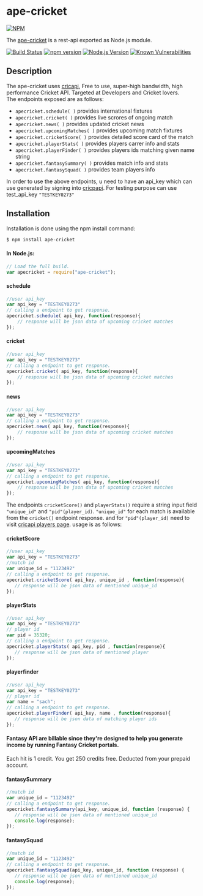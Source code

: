 # ape-cricket 

[![NPM](https://nodei.co/npm/ape-cricket.png?downloads=true&downloadRank=true&stars=true)](https://nodei.co/npm/ape-cricket/)

The [ape-cricket](http://apecricket.herokuapp.com/documentation#) is a rest-api exported as Node.js module.

[![Build Status](https://travis-ci.org/KarthikGangadhar/ape-cricket.svg "Build Status = Tests Passing")](https://travis-ci.org/KarthikGangadhar/ape-cricket)
[![npm version](https://badge.fury.io/js/ape-cricket.svg)](http://apecricket.herokuapp.com/documentation#)
[![Node.js Version](https://img.shields.io/node/v/ape-cricket.svg?style=flat "Node.js 10 & 12 and io.js latest both supported")](http://nodejs.org/download/)
[![Known Vulnerabilities](https://snyk.io/test/github/KarthikGangadhar/ape-cricket/badge.svg?targetFile=package.json)](https://snyk.io/test/github/KarthikGangadhar/ape-cricket?targetFile=package.json)

## Description

The ape-cricket uses [cricapi](http://www.cricapi.com/), Free to use, super-high bandwidth, high performance Cricket API. Targeted at Developers and Cricket lovers.<br>
 The endpoints exposed are as follows:

 * `apecricket.schedule( )` provides international fixtures
 * `apecricket.cricket( )` provides live scrores  of ongoing match 
 * `apecricket.news( )` provides updated cricket news  
 * `apecricket.upcomingMatches( )` provides upcoming match fixtures 
 * `apecricket.cricketScore( )` provides detailed score card of the match
 * `apecricket.playerStats( )` provides players carrer info and stats
 * `apecricket.playerFinder( )` provides players ids matching given name string
 * `apecricket.fantasySummary( )` provides match info and stats
 * `apecricket.fantasySquad( )` provides team players info
 
 In order to use the above endpoints, u need to have an api_key which can use generated by signing into [cricpapi](http://www.cricapi.com). For testing purpose can use test_api_key `"TESTKEY0273"`


## Installation
Installation is done using the npm install command:
```js
$ npm install ape-cricket
```

#### In Node.js:

```js
// Load the full build. 
var apecricket = require("ape-cricket");
```

#### schedule
```js
//user api_key
var api_key = "TESTKEY0273"
// calling a endpoint to get response.
apecricket.schedule( api_key, function(response){ 
    // response will be json data of upcoming cricket matches
});
```

#### cricket
```js
//user api_key
var api_key = "TESTKEY0273"
// calling a endpoint to get response.
apecricket.cricket( api_key, function(response){ 
    // response will be json data of upcoming cricket matches
});
```

#### news
```js
//user api_key
var api_key = "TESTKEY0273"
// calling a endpoint to get response.
apecricket.news( api_key, function(response){ 
    // response will be json data of upcoming cricket matches
});
```

#### upcomingMatches
```js
//user api_key
var api_key = "TESTKEY0273"
// calling a endpoint to get response.
apecricket.upcomingMatches( api_key, function(response){ 
    // response will be json data of upcoming cricket matches
});
```

The endpoints `cricketScore()` and `playerStats()` require a string input field `"unique_id"` and `"pid"(player_id)`. `"unique_id"` for each match is available from the `cricket()` endpoint response. and for `"pid"(player_id)` need to visit [cricapi players page](http://www.cricapi.com/players/). usage is as follows:


#### cricketScore
 ```js
//user api_key
var api_key = "TESTKEY0273"
//match id
var unique_id = "1123492"
// calling a endpoint to get response.
apecricket.cricketScore( api_key, unique_id , function(response){ 
    // response will be json data of mentioned unique_id
});
``` 

#### playerStats
 ```js
//user api_key
var api_key = "TESTKEY0273"
// player id
var pid = 35320;
// calling a endpoint to get response.
apecricket.playerStats( api_key, pid , function(response){ 
    // response will be json data of mentioned player
});
``` 

#### playerfinder
 ```js
//user api_key
var api_key = "TESTKEY0273"
// player id
var name = "sach";
// calling a endpoint to get response.
apecricket.playerFinder( api_key, name , function(response){ 
    // response will be json data of matching player ids
});
``` 

#### Fantasy API are billable since they're designed to help you generate income by running Fantasy Cricket portals. #### 
Each hit is 1 credit. You get 250 credits free. Deducted from your prepaid account.

#### fantasySummary
 ```js
//match id
var unique_id = "1123492"
// calling a endpoint to get response.
apecricket.fantasySummary(api_key, unique_id, function (response) {
    // response will be json data of mentioned unique_id
    console.log(response);
});
```

#### fantasySquad
 ```js
//match id
var unique_id = "1123492"
// calling a endpoint to get response.
apecricket.fantasySquad(api_key, unique_id, function (response) {
    // response will be json data of mentioned unique_id
    console.log(response);
});
```
